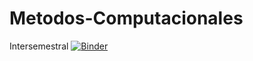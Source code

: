 # Metodos-Computacionales
Intersemestral
[![Binder](https://mybinder.org/badge_logo.svg)](https://mybinder.org/v2/gh/juansvelasco22/Metodos-Computacionales.git/master)
